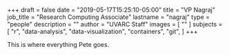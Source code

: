 +++
draft = false
date = "2019-05-17T15:25:10-05:00"
title = "VP Nagraj"
job_title = "Research Computing Associate"
lastname = "nagraj"
type = "people"
description = ""
author = "UVARC Staff"
images = [
  ""
]
subjects = [
  "r",
  "data-analysis",
  "data-visualization",
  "containers",
  "git",
]
+++

This is where everything Pete goes.
